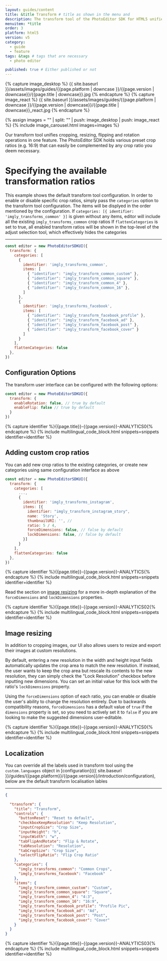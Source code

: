 ```yaml
---
layout: guides/content
title: &title Transform # title as shown in the menu and
description: The transform tool of the PhotoEditor SDK for HTML5 unifies cropping, flipping and rotation operations. Learn how to add custom crop ratios to the library.
menuitem: *title
order: 3
platform: html5
version: v5
category:
  - guide
  - feature
tags: &tags # tags that are necessary
  - photo editor

published: true # Either published or not
---
```

<!-- ![{{page.title}} tool]({{ site.baseurl }}/assets/images/guides/{{page.platform | downcase }}/{{page.version | downcase}}/{{page.title | downcase}}.jpg){: .center-image style="padding: 20px; max-height: 400px;"} -->

{% capture image_desktop %}
{{ site.baseurl }}/assets/images/guides/{{page.platform | downcase }}/{{page.version | downcase}}/{{page.title | downcase}}.jpg
{% endcapture %}
{% capture image_react %}
{{ site.baseurl }}/assets/images/guides/{{page.platform | downcase }}/{{page.version | downcase}}/{{page.title | downcase}}_react.jpg
{% endcapture %}

{% assign images = "" | split: "" | push: image_desktop | push: image_react %}
{% include image_carousel.html images=images %}

Our transform tool unifies cropping, resizing, flipping and rotation operations in one feature. The PhotoEditor SDK holds various preset crop ratios (e.g. 16:9) that can easily be complemented by any crop ratio you deem necessary.

<!--The tool is implemented in the `TransformToolController` class and can be customized using the [`TransformToolControllerOptions`]({{ site.baseurl }}/apidocs/{{page.platform}}/{{page.version}}/Classes/TransformToolControllerOptions.html) as described in the [configuration]({{ site.baseurl }}/guides/{{page.platform}}/{{page.version}}/introduction/configuration) section. By modifying these options, you may customize the available transform actions and crop aspect ratios by adding or removing `CropAspect` and `TransformAction` objects from or to the corresponding arrays. All sliders and buttons can be customized as well. In order to disable free cropping and force the use of one of the available aspect ratios, set the `allowFreeCrop` property to `true`.-->


# Specifying the available transformation ratios

This example shows the default transform tool configuration.
In order to enable or disable specific crop ratios, simply pass the `categories` option to the transform tool configuration. The items will be displyed in the order mentioned by the configuration.
If `categories: [{ identifier: 'imgly_transforms_common' }]` is given without any items, editor will include all the existing `imgly_transforms_common` crop ratios
If `flattenCategories` is set to true, all enabled transform ratios will be shown in the top-level of the adjust selection tool, which effectively hides the categories

---
```js
const editor = new PhotoEditorSDKUI({
  transform: {
    categories: [
      {
        identifier: 'imgly_transforms_common',
        items: [
          { "identifier": "imgly_transform_common_custom" },
          { "identifier": "imgly_transform_common_square" },
          { "identifier": "imgly_transform_common_4" },
          { "identifier": "imgly_transform_common_16" },
        ]
      },
      {
        identifier: 'imgly_transforms_facebook',
        items: [
          { "identifier": "imgly_transform_facebook_profile" },
          { "identifier": "imgly_transform_facebook_ad" },
          { "identifier": "imgly_transform_facebook_post" },
          { "identifier": "imgly_transform_facebook_cover" }
        ]
      }
    ],
    flattenCategories: false
  },
})
```

## Configuration Options

The transform user interface can be configured with the following options:

```js
const editor = new PhotoEditorSDKUI({
  transform: {
    enableRotation: false, // true by default
    enableFlip: false // true by default
  }
})
```


{% capture identifier %}{{page.title}}-{{page.version}}-ANALYTICS0{% endcapture %}
{% include multilingual_code_block.html snippets=snippets identifier=identifier %}

## Adding custom crop ratios

You can add new crop ratios to the existing categories, or create new categories using same configuration interface as above

```js
const editor = new PhotoEditorSDKUI({
  transform: {
    categories: [
      ...,
      {
        identifier: 'imgly_transforms_instagram',
        items: [{
          identifier: "imgly_transform_instagram_story",
          name: 'Story',
          thumbnailURI: '', //
          ratio: 5 / 4,
          forceDimensions: false, // false by default
          lockDimensions: false, // false by default
        }]
      }
    ],
    flattenCategories: false
  },
})
```
{% capture identifier %}{{page.title}}-{{page.version}}-ANALYTICS{% endcapture %}
{% include multilingual_code_block.html snippets=snippets identifier=identifier %}

Read the section on [image resizing](#image-resizing) for a more in-depth explanation of the `forceDimensions` and `lockDimensions`
properties.




{% capture identifier %}{{page.title}}-{{page.version}}-ANALYTICS02{% endcapture %}
{% include multilingual_code_block.html snippets=snippets identifier=identifier %}

## Image resizing

In addition to cropping images, our UI also allows users to resize 
and export their images at custom resolutions. 

By default, entering a new resolution in the width and height input fields automatically updates the crop
area to match the new resolution. If instead, the user wants to keep the crop area but rescale its contents to
the new resolution, they can simply check the "Lock Resolution" checkbox before inputting new dimensions. You can
set an initial value for this lock with the ratio's `lockDimensions` property.

Using the `forceDimensions` option of each ratio, you can enable or disable the user's ability to change 
the resolution entirely. Due to backwards compatibility reasons, `forceDimensions` has a
default value of `true` if the `dimensions` property is set, so you need to actively set it to 
`false` if you are looking to make the suggested dimensions user-editable.


{% capture identifier %}{{page.title}}-{{page.version}}-ANALYTICS0{% endcapture %}
{% include multilingual_code_block.html snippets=snippets identifier=identifier %}

## Localization

You can override all the labels used in transform tool using the `custom.languages` object in [configuration]({{ site.baseurl }}/guides/{{page.platform}}/{{page.version}}/introduction/configuration), below are the default transform localisation lables

---
```json
{
  
  "transform": {
    "title": "Transform",
    "controls": {
      "buttonReset": "Reset to default",
      "checkboxKeepResolution": "Keep Resolution",
      "inputCropSize": "Crop Size",
      "inputHeight": "h",
      "inputWidth": "w",
      "tabFlipAndRotate": "Flip & Rotate",
      "tabResolution": "Resolution",
      "tabCropSize": "Crop Size",
      "selectFlipRatio": "Flip Crop Ratio"
    },
    "categories": {
      "imgly_transforms_common": "Common Crops",
      "imgly_transforms_facebook": "Facebook"
    },
    "items": {
      "imgly_transform_common_custom": "Custom",
      "imgly_transform_common_square": "Square",
      "imgly_transform_common_4": "4:3",
      "imgly_transform_common_16": "16:9",
      "imgly_transform_facebook_profile": "Profile Pic",
      "imgly_transform_facebook_ad": "Ad",
      "imgly_transform_facebook_post": "Post",
      "imgly_transform_facebook_cover": "Cover"
    }
  }
}
```


{% capture identifier %}{{page.title}}-{{page.version}}-ANALYTICS03{% endcapture %}
{% include multilingual_code_block.html snippets=snippets identifier=identifier %}